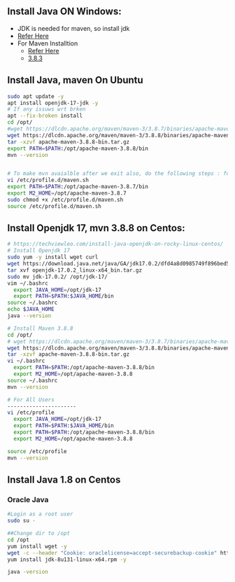 ## Install Java ON Windows:
* JDK is needed for maven, so install jdk
* [Refer Here](https://www.java.com/en/download/manual.jsp)
* For Maven Installtion
  * [Refer Here](https://maven.apache.org/download.cgi)
  * [3.8.3](https://dlcdn.apache.org/maven/maven-3/3.8.8/binaries/apache-maven-3.8.8-bin.zip)

## Install Java, maven On Ubuntu
```bash
sudo apt update -y
apt install openjdk-17-jdk -y
# If any issuws wrt brken
apt --fix-broken install
cd /opt/
#wget https://dlcdn.apache.org/maven/maven-3/3.8.7/binaries/apache-maven-3.8.7-bin.tar.gz
wget https://dlcdn.apache.org/maven/maven-3/3.8.8/binaries/apache-maven-3.8.8-bin.tar.gz
tar -xzvf apache-maven-3.8.8-bin.tar.gz
export PATH=$PATH:/opt/apache-maven-3.8.8/bin
mvn --version


# To make mvn avaialble after we exit also, do the following steps : for sudo only 
vi /etc/profile.d/maven.sh
export PATH=$PATH:/opt/apache-maven-3.8.7/bin
export M2_HOME=/opt/apache-maven-3.8.7
sudo chmod +x /etc/profile.d/maven.sh
source /etc/profile.d/maven.sh
```
## Install Openjdk 17, mvn 3.8.8 on Centos:
```bash
# https://techviewleo.com/install-java-openjdk-on-rocky-linux-centos/
# Install Openjdk 17
sudo yum -y install wget curl
wget https://download.java.net/java/GA/jdk17.0.2/dfd4a8d0985749f896bed50d7138ee7f/8/GPL/openjdk-17.0.2_linux-x64_bin.tar.gz
tar xvf openjdk-17.0.2_linux-x64_bin.tar.gz
sudo mv jdk-17.0.2/ /opt/jdk-17/
vim ~/.bashrc
  export JAVA_HOME=/opt/jdk-17
  export PATH=$PATH:$JAVA_HOME/bin
source ~/.bashrc
echo $JAVA_HOME
java --version

# Install Maven 3.8.8
cd /opt/
# wget https://dlcdn.apache.org/maven/maven-3/3.8.7/binaries/apache-maven-3.8.7-bin.tar.gz
wget https://dlcdn.apache.org/maven/maven-3/3.8.8/binaries/apache-maven-3.8.8-bin.tar.gz
tar -xzvf apache-maven-3.8.8-bin.tar.gz
vi ~/.bashrc
  export PATH=$PATH:/opt/apache-maven-3.8.8/bin
  export M2_HOME=/opt/apache-maven-3.8.8
source ~/.bashrc
mvn --version

# For All Users
---------------------- 
vi /etc/profile
  export JAVA_HOME=/opt/jdk-17
  export PATH=$PATH:$JAVA_HOME/bin
  export PATH=$PATH:/opt/apache-maven-3.8.8/bin
  export M2_HOME=/opt/apache-maven-3.8.8

source /etc/profile
mvn --version
```

## Install Java 1.8 on Centos
### Oracle Java
```bash
#Login as a root user
sudo su -

##Change dir to /opt
cd /opt
yum install wget -y
wget -c --header "Cookie: oraclelicense=accept-securebackup-cookie" http://download.oracle.com/otn-pub/java/jdk/8u131-b11/d54c1d3a095b4ff2b6607d096fa80163/jdk-8u131-linux-x64.rpm
yum install jdk-8u131-linux-x64.rpm -y

java -version
```
